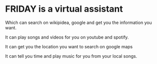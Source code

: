 # FRIDAY is a virtual assistant
Which can search on wikipidea, google and get you the information you want.

It can play songs and videos for you on youtube and spotify.

It can get you the location you want to search on google maps

It can tell you time and play music for you from your local songs.
